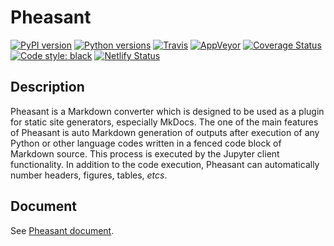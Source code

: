 # Pheasant

[![PyPI version][pypi-image]][pypi-link]
[![Python versions][pyversions-image]][pyversions-link]
[![Travis][travis-image]][travis-link]
[![AppVeyor][appveyor-image]][appveyor-link]
[![Coverage Status][coveralls-image]][coveralls-link]
[![Code style: black][black-image]][black-link]
[![Netlify Status](https://api.netlify.com/api/v1/badges/8e7a3a0f-625e-42a9-9573-76918c850e5d/deploy-status)](https://app.netlify.com/sites/hungry-stonebraker-636d77/deploys)

[pypi-image]: https://badge.fury.io/py/pheasant.svg
[pypi-link]: https://pypi.org/project/pheasant
[travis-image]: https://travis-ci.org/daizutabi/pheasant.svg?branch=master
[travis-link]: https://travis-ci.org/daizutabi/pheasant
[appveyor-image]: https://ci.appveyor.com/api/projects/status/ys2ic8n4j7r5j4bg/branch/master?svg=true
[appveyor-link]: https://ci.appveyor.com/project/daizutabi/pheasant
[coveralls-image]: https://coveralls.io/repos/github/daizutabi/pheasant/badge.svg?branch=master
[coveralls-link]: https://coveralls.io/github/daizutabi/pheasant?branch=master
[black-image]: https://img.shields.io/badge/code%20style-black-000000.svg
[black-link]: https://github.com/ambv/black
[pyversions-image]: https://img.shields.io/pypi/pyversions/pheasant.svg
[pyversions-link]: https://pypi.org/project/pheasant

<!--
[![Anaconda Version][anaconda-v-image]][anaconda-v-link]
[anaconda-v-image]: https://anaconda.org/daizutabi/pheasant/badges/version.svg
[anaconda-v-link]: https://anaconda.org/daizutabi/pheasant
-->

## Description

Pheasant is a Markdown converter which is designed to be used as a plugin for static site generators, especially MkDocs. The one of the main features of Pheasant is auto Markdown generation of outputs after execution of any Python or other language codes written in a fenced code block of Markdown source. This process is executed by the Jupyter client functionality. In addition to the code execution, Pheasant can automatically number headers, figures, tables, *etcs*.

## Document

See [Pheasant document](https://pheasant.daizutabi.net).
